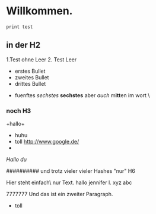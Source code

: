 # Willkommen.
    print test   

## in der H2
1.Test ohne Leer
2. Test Leer
-   erstes Bullet 
-   zweites Bullet
-   drittes Bullet   
+ fuenftes
*sechstes*
**sechstes**
aber *auch* m**itt**en im wort
\\

### noch H3
\+hallo\+
-   huhu
-   toll
<http://www.google.de/>
-

*Hallo du*


########## und trotz vieler     vieler Hashes "nur" H6

Hier  steht einfach\\
nur Text.
    hallo
    jennifer l. xyz abc

7777777
Und
das 
ist
ein
zweiter
Paragraph.

-   toll